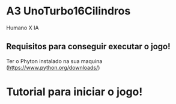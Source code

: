  # A3 UnoTurbo16Cilindros

Humano X IA 

## Requisitos para conseguir executar o jogo!

Ter o Phyton instalado na sua maquina (https://www.python.org/downloads/)

# Tutorial para iniciar o jogo!




